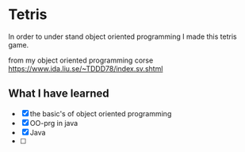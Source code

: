 # Tetris
In order to under stand object oriented programming I made this tetris game. 

from my object oriented programming corse https://www.ida.liu.se/~TDDD78/index.sv.shtml

## What I have learned

- [x] the basic's of object oriented programming
- [x] OO-prg in java 
- [x] Java
- [ ] 
